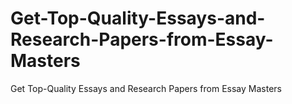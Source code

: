 # Get-Top-Quality-Essays-and-Research-Papers-from-Essay-Masters
Get Top-Quality Essays and Research Papers from Essay Masters
